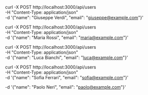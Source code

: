 curl -X POST http://localhost:3000/api/users \
  -H "Content-Type: application/json" \
  -d '{"name": "Giuseppe Verdi", "email": "giuseppe@example.com"}'

curl -X POST http://localhost:3000/api/users \
  -H "Content-Type: application/json" \
  -d '{"name": "Maria Rossi", "email": "maria@example.com"}'

curl -X POST http://localhost:3000/api/users \
  -H "Content-Type: application/json" \
  -d '{"name": "Luca Bianchi", "email": "luca@example.com"}'

curl -X POST http://localhost:3000/api/users \
  -H "Content-Type: application/json" \
  -d '{"name": "Sofia Ferrari", "email": "sofia@example.com"}'

  -d '{"name": "Paolo Neri", "email": "paolo@example.com"}'